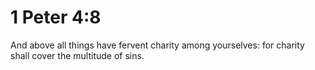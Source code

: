 # 1 Peter 4:8

And above all things have fervent charity among yourselves: for charity shall cover the multitude of sins.